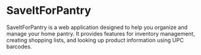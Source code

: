 # SaveItForPantry

SaveItForPantry is a web application designed to help you organize and manage your home pantry. It provides features for inventory management, creating shopping lists, and looking up product information using UPC barcodes.